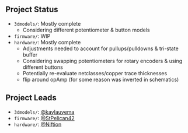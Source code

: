## Project Status

- `3dmodels/`: Mostly complete
  - Considering different potentiometer & button models
- `firmware/`: WIP
- `hardware/`: Mostly complete
  - Adjustments needed to account for pullups/pulldowns & tri-state buffer
  - Considering swapping potentiometers for rotary encoders & using different buttons
  - Potentially re-evaluate netclasses/copper trace thicknesses
  - flip around opAmp (for some reason was inverted in schematics)

## Project Leads

- `3dmodels/`: [@kaylauyema](https://github.com/kaylauyema)
- `firmware/`: [@StPelican42](https://github.com/StPelican42)
- `hardware/`: [@Niftion](https://github.com/Niftion)
